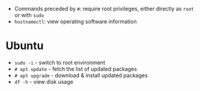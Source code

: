 - Commands preceded by `#`: require root privileges, either directly as `root` or with `sudo`
- `hostnamectl`: view operating software information

# Ubuntu
- `sudo -i` - switch to root environment 
- `# apt update` - fetch the list of updated packages
- `# apt upgrade` - download & install updated packages
- `df -h` - view disk usage
